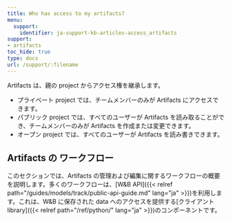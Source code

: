 ```yaml
---
title: Who has access to my artifacts?
menu:
  support:
    identifier: ja-support-kb-articles-access_artifacts
support:
- artifacts
toc_hide: true
type: docs
url: /support/:filename
---
```


Artifacts は、親の project からアクセス権を継承します。

* プライベート project では、チームメンバーのみが Artifacts にアクセスできます。
* パブリック project では、すべてのユーザーが Artifacts を読み取ることができ、チームメンバーのみが Artifacts を作成または変更できます。
* オープン project では、すべてのユーザーが Artifacts を読み書きできます。

## Artifacts の ワークフロー

このセクションでは、Artifacts の管理および編集に関するワークフローの概要を説明します。多くのワークフローは、[W&B API]({{< relref path="/guides/models/track/public-api-guide.md" lang="ja" >}})を利用します。これは、W&B に保存された data へのアクセスを提供する[クライアント library]({{< relref path="/ref/python/" lang="ja" >}})のコンポーネントです。
